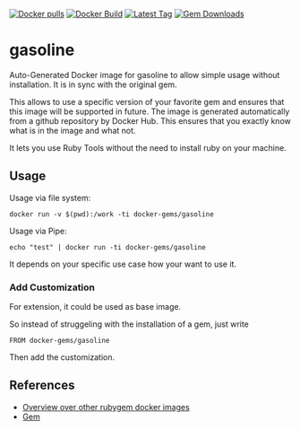 [![Docker pulls](https://img.shields.io/docker/pulls/rubygem/gasoline.svg)](https://hub.docker.com/r/rubygem/gasoline/)
[![Docker Build](https://img.shields.io/docker/automated/rubygem/gasoline.svg)](https://hub.docker.com/r/rubygem/gasoline/)
[![Latest Tag](https://img.shields.io/github/tag/docker-rubygem/gasoline.svg)](https://hub.docker.com/r/rubygem/gasoline/)
[![Gem Downloads](https://img.shields.io/gem/dt/gasoline.svg)](https://rubygems.org/gems/gasoline/)
# gasoline

Auto-Generated Docker image for gasoline to allow simple usage without installation.
It is in sync with the original gem.

This allows to use a specific version of your favorite gem and ensures that this image will be supported in future.
The image is generated automatically from a github repository by Docker Hub.
This ensures that you exactly know what is in the image and what not.

It lets you use Ruby Tools without the need to install ruby on your machine.

## Usage

Usage via file system:

`docker run -v $(pwd):/work -ti docker-gems/gasoline`

Usage via Pipe:

`echo "test" | docker run -ti docker-gems/gasoline`

It depends on your specific use case how your want to use it.

### Add Customization

For extension, it could be used as base image.

So instead of struggeling with the installation of a gem, just write

`FROM docker-gems/gasoline`

Then add the customization.

## References

 - [Overview over other rubygem docker images](https://github.com/thinkbot/docker-rubygem)
 - [Gem](https://rubygems.org/gems/gasoline/)
